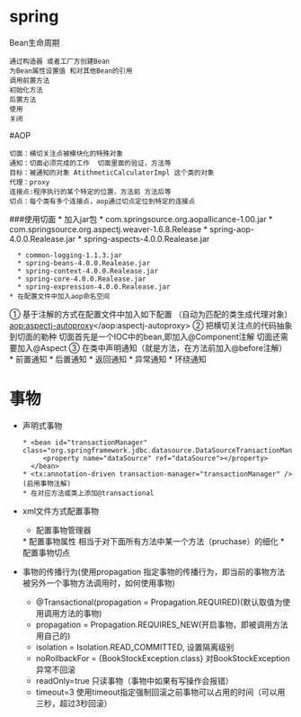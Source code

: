 # spring
Bean生命周期

    通过构造器 或者工厂方创建Bean
    为Bean属性设置值 和对其他Bean的引用
    调用前置方法
    初始化方法
    后置方法
    使用
    关闭
#AOP
    
    切面：横切关注点被模块化的特殊对象
    通知：切面必须完成的工作  切面里面的验证，方法等
    目标：被通知的对象 AtithmeticCalculatorImpl 这个类的对象
    代理：proxy
    连接点:程序执行的某个特定的位置，方法前 方法后等
    切点：每个类有多个连接点，aop通过切点定位到特定的连接点
    
  ###使用切面
    * 加入jar包 
      * com.springsource.org.aopallicance-1.00.jar
      * com.springsource.org.aspectj.weaver-1.6.8.Release
      * spring-aop-4.0.0.Realease.jar
      * spring-aspects-4.0.0.Realease.jar
      
      * common-logging-1.1.3.jar
      * spring-beans-4.0.0.Realease.jar
      * spring-context-4.0.0.Realease.jar
      * spring-core-4.0.0.Realease.jar
      * spring-expression-4.0.0.Realease.jar
    * 在配置文件中加入aop命名空间
   ① 基于注解的方式在配置文件中加入如下配置 （自动为匹配的类生成代理对象）
    <aop:aspectj-autoproxy></aop:aspectj-autoproxy>
   ② 把横切关注点的代码抽象到切面的勒种
   切面首先是一个IOC中的bean,即加入@Component注解
   切面还需要加入@Aspect
   ③ 在类中声明通知（就是方法，在方法前加入@before注解）
      * 前置通知
      * 后置通知
      * 返回通知
      * 异常通知
      * 环绕通知
  
  事物
  ======    
  
  * 声明式事物
        
        * <bean id="transactionManager" class="org.springframework.jdbc.datasource.DataSourceTransactionManager">
             <property name="dataSource" ref="dataSource"></property>
          </bean>
        * <tx:annotation-driven transaction-manager="transactionManager" />(启用事物注解)
        * 在对应方法或类上添加@transactional     
     
  * xml文件方式配置事物  
        

      * 配置事物管理器 
      <bean id="transactionManager" class="org.springframework.jdbc.datasource.DataSourceTransactionManager">
          <property name="dataSource" ref="dataSource"></property>
         </bean>
      * 配置事物属性 
      <tx:advice id="txAdvice" transaction-manager="transactionManager">
        <tx:attributes>
         相当于对下面所有方法中某一个方法（pruchase）的细化
        <tx:method name="purchase" isolation="DEFAULT" propagation="REQUIRES_NEW"/>
        <tx:method name="*"/>
        </tx:attributes>
     </tx:advice>
      * 配置事物切点
     <aop:config>
             <!--BookShopService表示作用到这个接口的所有方法上-->
             <aop:pointcut expression="execution(* com.txxml.BookShopService.*(..))"
                id="txPointCut"/>
             <aop:advisor advice-ref="txAdvice" pointcut-ref="txPointCut"/>
         </aop:config> 
  * 事物的传播行为(使用propagation 指定事物的传播行为，即当前的事物方法被另外一个事物方法调用时，如何使用事物)
    * @Transactional(propagation = Propagation.REQUIRED)(默认取值为使用调用方法的事物)
    * propagation = Propagation.REQUIRES_NEW(开启事物，即被调用方法用自己的)  
    * isolation = Isolation.READ_COMMITTED,      设置隔离级别
    * noRollbackFor = {BookStockException.class} 对BookStockException异常不回滚
    * readOnly=true  只读事物（事物中如果有写操作会报错）
    * timeout=3 使用timeout指定强制回滚之前事物可以占用的时间（可以用三秒，超过3秒回滚）